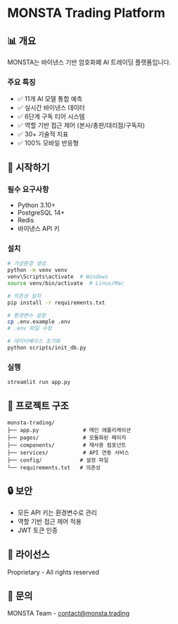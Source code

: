 # MONSTA Trading Platform

## 📊 개요
MONSTA는 바이낸스 기반 암호화폐 AI 트레이딩 플랫폼입니다.

### 주요 특징
- ✅ 11개 AI 모델 통합 예측
- ✅ 실시간 바이낸스 데이터
- ✅ 6단계 구독 티어 시스템
- ✅ 역할 기반 접근 제어 (본사/총판/대리점/구독자)
- ✅ 30+ 기술적 지표
- ✅ 100% 모바일 반응형

## 🚀 시작하기

### 필수 요구사항
- Python 3.10+
- PostgreSQL 14+
- Redis
- 바이낸스 API 키

### 설치
```bash
# 가상환경 생성
python -m venv venv
venv\Scripts\activate  # Windows
source venv/bin/activate  # Linux/Mac

# 의존성 설치
pip install -r requirements.txt

# 환경변수 설정
cp .env.example .env
# .env 파일 수정

# 데이터베이스 초기화
python scripts/init_db.py
```

### 실행
```bash
streamlit run app.py
```

## 📁 프로젝트 구조
```
monsta-trading/
├── app.py              # 메인 애플리케이션
├── pages/              # 모듈화된 페이지
├── components/         # 재사용 컴포넌트
├── services/           # API 연동 서비스
├── config/            # 설정 파일
└── requirements.txt   # 의존성
```

## 🔒 보안
- 모든 API 키는 환경변수로 관리
- 역할 기반 접근 제어 적용
- JWT 토큰 인증

## 📝 라이선스
Proprietary - All rights reserved

## 🤝 문의
MONSTA Team - contact@monsta.trading
